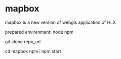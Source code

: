 # mapbox
mapbox is a new version of webgis application of HLX

prepared envirenment: node npm

git clone repo_url

cd mapbox
npm i
npm start